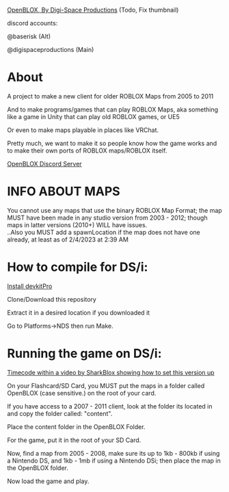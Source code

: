 [OpenBLOX, By Digi-Space Productions](https://www.youtube.com/@DigiSpaceProductions) (Todo, Fix thumbnail)

discord accounts:

@baserisk (Alt)

@digispaceproductions (Main)


# About
A project to make a new client for older ROBLOX Maps from 2005 to 2011

And to make programs/games that can play ROBLOX Maps, aka something like a game in Unity that can play old ROBLOX games, or UE5

Or even to make maps playable in places like VRChat.

Pretty much, we want to make it so people know how the game works and to make their own ports of ROBLOX maps/ROBLOX itself.

[OpenBLOX Discord Server](https://discord.gg/Wf2bbU5z5J)
 
# INFO ABOUT MAPS
You cannot use any maps that use the binary ROBLOX Map Format; the map MUST have been made in any studio version from 2003 - 2012;
though maps in latter versions (2010+) WILL have issues.\
..Also you MUST add a spawnLocation if the map does not have one already, at least as of 2/4/2023 at 2:39 AM

# How to compile for DS/i:
[Install devkitPro](https://devkitpro.org/wiki/Getting_Started)

Clone/Download this repository

Extract it in a desired location if you downloaded it

Go to Platforms->NDS then run Make.

# Running the game on DS/i:
[Timecode within a video by SharkBlox showing how to set this version up](https://youtu.be/Nzu9oocSujc?t=154)

On your Flashcard/SD Card, you MUST put the maps in a folder called OpenBLOX (case sensitive.) on the root of your card.

If you have access to a 2007 - 2011 client, look at the folder its located in and copy the folder called: "content".

Place the content folder in the OpenBLOX Folder.

For the game, put it in the root of your SD Card.

Now, find a map from 2005 - 2008, make sure its up to 1kb - 800kb if using a Nintendo DS, and 1kb - 1mb if using a Nintendo DSi; then place the map in the OpenBLOX folder.

Now load the game and play.
